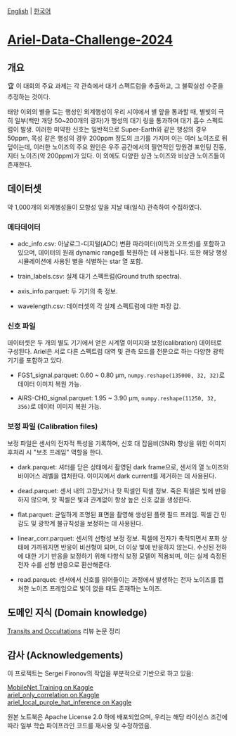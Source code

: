 [English](README.md) | [한국어](README.ko.md)


# [Ariel-Data-Challenge-2024](https://www.kaggle.com/competitions/ariel-data-challenge-2024/overview)
## 개요
🏆 이 대회의 주요 과제는 각 관측에서 대기 스펙트럼을 추출하고, 그 불확실성 수준을 추정하는 것이다.

태양 이외의 별을 도는 행성인 외계행성이 우리 시야에서 별 앞을 통과할 때, 별빛의 극히 일부(백만 개당 50~200개의 광자)가 행성의 대기 링을 통과하며 대기 흡수 스펙트럼이 발생. 이러한 미약한 신호는 일반적으로 Super-Earth와 같은 행성의 경우 50ppm, 목성 같은 행성의 경우 200ppm 정도의 크기를 가지며 이는 여러 노이즈로 뒤덮이는데, 이러한 노이즈의 주요 원인은 우주 공간에서의 필연적인 망원경 포인팅 진동, 지터 노이즈(약 200ppm)가 있다.
이 외에도 다양한 상관 노이즈와 비상관 노이즈들이 존재한다.

## 데이터셋
약 1,000개의 외계행성들이 모항성 앞을 지날 때(일식) 관측하여 수집하였다.

### 메타데이터
- adc_info.csv: 아날로그-디지털(ADC) 변환 파라미터(이득과 오프셋)를 포함하고 있으며, 데이터의 원래 dynamic range를 복원하는 데 사용됩니다. 또한 해당 행성 시뮬레이션에 사용된 별을 식별하는 star 열 포함.

- train_labels.csv: 실제 대기 스펙트럼(Ground truth spectra).

- axis_info.parquet: 두 기기의 축 정보.

- wavelength.csv: 데이터셋의 각 실제 스펙트럼에 대한 파장 값.

### 신호 파일
데이터셋은 두 개의 별도 기기에서 얻은 시계열 이미지와 보정(calibration) 데이터로 구성된다. Ariel은 서로 다른 스펙트럼 대역 및 관측 모드를 전문으로 하는 다양한 광학 기기를 포함하고 있다.

- FGS1_signal.parquet: 0.60 ~ 0.80 µm, `numpy.reshape(135000, 32, 32)`로 데이터 이미지 복원 가능.

- AIRS-CH0_signal.parquet: 1.95 ~ 3.90 µm, `numpy.reshape(11250, 32, 356)`로 데이터 이미지 복원 가능.

### 보정 파일 (Calibration files)
보정 파일은 센서의 전자적 특성을 기록하며, 신호 대 잡음비(SNR) 향상을 위한 이미지 후처리 시 "보조 프레임" 역할을 한다.

- dark.parquet: 셔터를 닫은 상태에서 촬영된 dark frame으로, 센서의 열 노이즈와 바이어스 레벨을 캡처한다. 이미지에서 dark current를 제거하는 데 사용된다.

- dead.parquet: 센서 내의 고장났거나 핫 픽셀인 픽셀 정보. 죽은 픽셀은 빛에 반응하지 않으며, 핫 픽셀은 빛과 관계없이 항상 높은 신호 값을 생성한다.

- flat.parquet: 균일하게 조명된 표면을 촬영해 생성된 플랫 필드 프레임. 픽셀 간 민감도 및 광학계 불규칙성을 보정하는 데 사용된다.

- linear_corr.parquet: 센서의 선형성 보정 정보. 픽셀에 전자가 축적되면서 포화 상태에 가까워지면 반응이 비선형이 되며, 더 이상 빛에 반응하지 않는다. 수신된 전하에 대한 기기 반응을 보정하기 위해 다항식 보정 모델이 적용되며, 이는 실제 측정된 전자 수를 선형 반응으로 환산해준다.

- read.parquet: 센서에서 신호를 읽어들이는 과정에서 발생하는 전자 노이즈를 캡처한 노이즈 프레임으로 빛이 없을 때도 존재하는 노이즈.

## 도메인 지식 (Domain knowledge)
[Transits and Occultations](https://opaque-sword-c15.notion.site/Transit-Occeltation-review-paper-overview-213d57682fa24748a886c6df2d5edc04?pvs=4) 리뷰 논문 정리

## 감사 (Acknowledgements)
이 프로젝트는 Sergei Fironov의 작업을 부분적으로 기반으로 하고 있음:

[MobileNet Training on Kaggle](https://www.kaggle.com/code/sergeifironov/mobilenet-training)        
[ariel_only_correlation on Kaggle](https://www.kaggle.com/code/sergeifironov/ariel-only-correlation)        
[ariel_local_purple_hat_inference on Kaggle](https://www.kaggle.com/code/sergeifironov/ariel-local-purple-hat-inference)     

원본 노트북은 Apache License 2.0 하에 배포되었으며, 우리는 해당 라이선스 조건에 따라 일부 학습 파이프라인 코드를 재사용 및 수정하였음.
